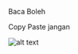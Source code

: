 Baca Boleh 

Copy Paste jangan

![alt text](https://i.pinimg.com/736x/51/3f/43/513f4364cb67a022abfaae38b3feaf0b.jpg)

